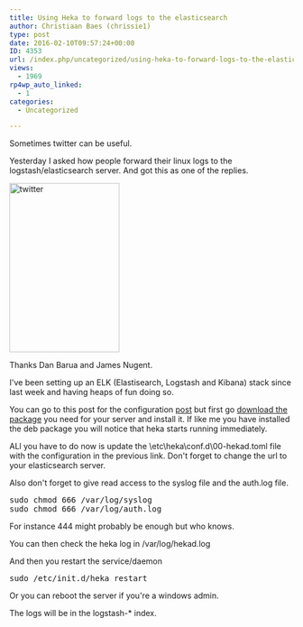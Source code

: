 ```yaml
---
title: Using Heka to forward logs to the elasticsearch
author: Christiaan Baes (chrissie1)
type: post
date: 2016-02-10T09:57:24+00:00
ID: 4353
url: /index.php/uncategorized/using-heka-to-forward-logs-to-the-elasticsearch/
views:
  - 1969
rp4wp_auto_linked:
  - 1
categories:
  - Uncategorized

---
```

Sometimes twitter can be useful.

Yesterday I asked how people forward their linux logs to the logstash/elasticsearch server. And got this as one of the replies. 

[<img src="/wp-content/uploads/2016/02/twitter-195x300.png" alt="twitter" width="195" height="300" class="alignnone size-medium wp-image-4354" srcset="/wp-content/uploads/2016/02/twitter-195x300.png 195w, /wp-content/uploads/2016/02/twitter.png 303w" sizes="(max-width: 195px) 100vw, 195px" />][1]

Thanks Dan Barua and James Nugent. 

I've been setting up an ELK (Elastisearch, Logstash and Kibana) stack since last week and having heaps of fun doing so. 

You can go to this post for the configuration [post][2] but first go [download the package][3] you need for your server and install it. If like me you have installed the deb package you will notice that heka starts running immediately.

ALl you have to do now is update the \etc\heka\conf.d\00-hekad.toml file with the configuration in the previous link. Don't forget to change the url to your elasticsearch server. 

Also don't forget to give read access to the syslog file and the auth.log file.

<pre>sudo chmod 666 /var/log/syslog
sudo chmod 666 /var/log/auth.log</pre>

For instance 444 might probably be enough but who knows.

You can then check the heka log in /var/log/hekad.log

And then you restart the service/daemon

<pre>sudo /etc/init.d/heka restart</pre>

Or you can reboot the server if you're a windows admin. 

The logs will be in the logstash-* index.

 [1]: /wp-content/uploads/2016/02/twitter.png
 [2]: http://blog.arnoudvermeer.nl/post/112602966185/replacing-logstash-with-heka
 [3]: https://github.com/mozilla-services/heka/releases